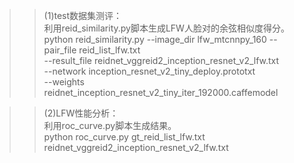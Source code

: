 >>(1)test数据集测评：  
>>利用reid_similarity.py脚本生成LFW人脸对的余弦相似度得分。  
>>python reid_similarity.py   --image_dir lfw_mtcnnpy_160
>>                            --pair_file reid_list_lfw.txt  
>>                            --result_file  reidnet_vggreid2_inception_resnet_v2_lfw.txt  
>>                            --network inception_resnet_v2_tiny_deploy.prototxt  
>>                            --weights reidnet_inception_resnet_v2_tiny_iter_192000.caffemodel  

>>(2)LFW性能分析：  
>>利用roc_curve.py脚本生成结果。  
>> python roc_curve.py gt_reid_list_lfw.txt  reidnet_vggreid2_inception_resnet_v2_lfw.txt
